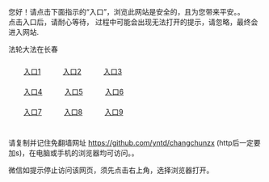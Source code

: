 您好！请点击下面指示的“入口”，浏览此网站是安全的，且为您带来平安。。 <br/>
点击入口后，请耐心等待， 过程中可能会出现无法打开的提示，请忽略，最终会进入网站. </br>

法轮大法在长春<br/>
<div style="padding:10px"><a style="margin:20px" target="_blank" href="https://dqtj3xb6v8d3g.cloudfront.net/2Qpsp?cxsjnpm" id="ccLink1" rel="nofollow">入口1</a> <a target="_blank" style="margin:20px" href="https://duozh6dc4hov9.cloudfront.net/2Qpsp?mobtjmmy" id="ccLink2" rel="nofollow">入口2</a> <a style="margin:20px" target="_blank" href="https://d1d43xglrtatqk.cloudfront.net/2Qpsp?yuqlsln" id="ccLink3" rel="nofollow">入口3</a></div>

<div style="padding:10px" ><a style="margin:20px" target="_blank" href="https://dqtj3xb6v8d3g.cloudfront.net/2Qpsp?cxsjnpm" id="ccLink4" rel="nofollow">入口4</a> <a style="margin:20px" href="https://duozh6dc4hov9.cloudfront.net/2Qpsp?mobtjmmy" target="_blank" id="ccLink5" rel="nofollow">入口5</a> <a style="margin:20px" href="https://d1d43xglrtatqk.cloudfront.net/2Qpsp?yuqlsln" target="_blank" id="ccLink6" rel="nofollow">入口6</a></div>

<div style="padding:10px"><a style="margin:20px" target="_blank" href="https://dqtj3xb6v8d3g.cloudfront.net/2Qpsp?cxsjnpm" id="ccLink7" rel="nofollow">入口7</a> <a style="margin:20px" href="https://duozh6dc4hov9.cloudfront.net/2Qpsp?mobtjmmy" target="_blank" id="ccLink8" rel="nofollow">入口8</a> <a style="margin:20px" target="_blank" href="https://d1d43xglrtatqk.cloudfront.net/2Qpsp?yuqlsln" id="ccLink9" rel="nofollow">入口9</a></div>

<br/>



请复制并记住免翻墙网址 https://github.com/yntd/changchunzx (http后一定要加s)，在电脑或手机的浏览器均可访问。。<br/>

微信如提示停止访问该网页，须先点击右上角，选择浏览器打开。
